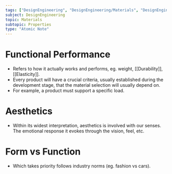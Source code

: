 ```yaml
---
tags: ["DesignEngineering", "DesignEngineering/Materials", "DesignEngineering/Materials/Properties"]
subject: DesignEngineering
topic: Materials
subtopic: Properties
type: "Atomic Note"
---
```


# Functional Performance
- Refers to how it actually works and performs, eg. weight, [[Durability]], [[Elasticity]].
- Every product will have a crucial criteria, usually established during the development stage, that the material selection will usually depend on.
- For example, a product must support a specific load.

# Aesthetics
- Within its widest interpretation, aesthetics is involved with our senses. The emotional response it evokes through the vision, feel, etc.

# Form vs Function
- Which takes priority follows industry norms (eg. fashion vs cars).